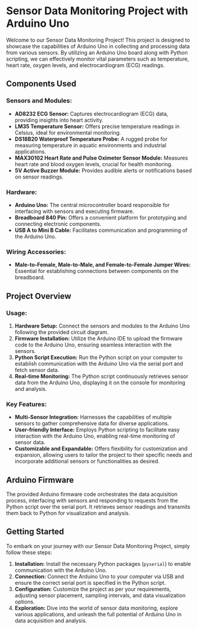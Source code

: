 # Sensor Data Monitoring Project with Arduino Uno

Welcome to our Sensor Data Monitoring Project! This project is designed to showcase the capabilities of Arduino Uno in collecting and processing data from various sensors. By utilizing an Arduino Uno board along with Python scripting, we can effectively monitor vital parameters such as temperature, heart rate, oxygen levels, and electrocardiogram (ECG) readings.

## Components Used

### Sensors and Modules:
- **AD8232 ECG Sensor:** Captures electrocardiogram (ECG) data, providing insights into heart activity.
- **LM35 Temperature Sensor:** Offers precise temperature readings in Celsius, ideal for environmental monitoring.
- **DS18B20 Waterproof Temperature Probe:** A rugged probe for measuring temperature in aquatic environments and industrial applications.
- **MAX30102 Heart Rate and Pulse Oximeter Sensor Module:** Measures heart rate and blood oxygen levels, crucial for health monitoring.
- **5V Active Buzzer Module:** Provides audible alerts or notifications based on sensor readings.

### Hardware:
- **Arduino Uno:** The central microcontroller board responsible for interfacing with sensors and executing firmware.
- **Breadboard 840 Pin:** Offers a convenient platform for prototyping and connecting electronic components.
- **USB A to Mini B Cable:** Facilitates communication and programming of the Arduino Uno.

### Wiring Accessories:
- **Male-to-Female, Male-to-Male, and Female-to-Female Jumper Wires:** Essential for establishing connections between components on the breadboard.

## Project Overview

### Usage:
1. **Hardware Setup:** Connect the sensors and modules to the Arduino Uno following the provided circuit diagram.
2. **Firmware Installation:** Utilize the Arduino IDE to upload the firmware code to the Arduino Uno, ensuring seamless interaction with the sensors.
3. **Python Script Execution:** Run the Python script on your computer to establish communication with the Arduino Uno via the serial port and fetch sensor data.
4. **Real-time Monitoring:** The Python script continuously retrieves sensor data from the Arduino Uno, displaying it on the console for monitoring and analysis.

### Key Features:
- **Multi-Sensor Integration:** Harnesses the capabilities of multiple sensors to gather comprehensive data for diverse applications.
- **User-friendly Interface:** Employs Python scripting to facilitate easy interaction with the Arduino Uno, enabling real-time monitoring of sensor data.
- **Customizable and Expandable:** Offers flexibility for customization and expansion, allowing users to tailor the project to their specific needs and incorporate additional sensors or functionalities as desired.

## Arduino Firmware

The provided Arduino firmware code orchestrates the data acquisition process, interfacing with sensors and responding to requests from the Python script over the serial port. It retrieves sensor readings and transmits them back to Python for visualization and analysis.

## Getting Started

To embark on your journey with our Sensor Data Monitoring Project, simply follow these steps:

1. **Installation:** Install the necessary Python packages (`pyserial`) to enable communication with the Arduino Uno.
2. **Connection:** Connect the Arduino Uno to your computer via USB and ensure the correct serial port is specified in the Python script.
3. **Configuration:** Customize the project as per your requirements, adjusting sensor placement, sampling intervals, and data visualization options.
4. **Exploration:** Dive into the world of sensor data monitoring, explore various applications, and unleash the full potential of Arduino Uno in data acquisition and analysis.
